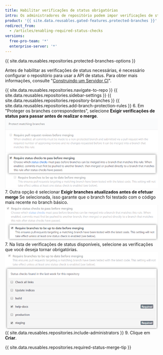 ```yaml
---
title: Habilitar verificações de status obrigatórias
intro: Os administradores de repositório podem impor verificações de status obrigatórias antes de fazer merge de um branch em uma pull request ou antes de fazer push de commits em um branch local para o branch remoto protegido.
product: '{{ site.data.reusables.gated-features.protected-branches }}'
redirect_from:
  - /articles/enabling-required-status-checks
versions:
  free-pro-team: '*'
  enterprise-server: '*'
---
```


{{ site.data.reusables.repositories.protected-branches-options }}

Antes de habilitar as verificações de status necessárias, é necessário configurar o repositório para usar a API de status. Para obter mais informações, consulte "[Construindo um Servidor CI](/guides/building-a-ci-server/)".

{{ site.data.reusables.repositories.navigate-to-repo }}
{{ site.data.reusables.repositories.sidebar-settings }}
{{ site.data.reusables.repositories.repository-branches }}
{{ site.data.reusables.repositories.add-branch-protection-rules }}
6. Em "Proteger os branches correspondentes", selecione **Exigir verificações de status para passar antes de realizar o merge**. ![Opção Required status checks (Verificações de status obrigatórias)](/assets/images/help/repository/required-status-checks.png)
7. Outra opção é selecionar **Exigir branches atualizados antes de efetuar merge**  Se selecionada, isso garante que o branch foi testado com o código mais recente no branch básico. ![Caixa de seleção Status obrigatório rígido ou flexível](/assets/images/help/repository/protecting-branch-loose-status.png)
7. Na lista de verificações de status disponíveis, selecione as verificações que você deseja tornar obrigatórias.![Lista de verificações de status disponíveis](/assets/images/help/repository/required-statuses-list.png)
{{ site.data.reusables.repositories.include-administrators }}
9. Clique em **Criar**.

{{ site.data.reusables.repositories.required-status-merge-tip }}
